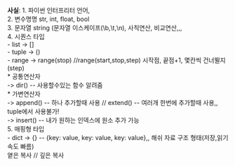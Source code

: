 **사실**: 1. 파이썬 인터프리터 언어,</br>
          2. 변수명명 str, int, float, bool</br>
          3. 문자열 string (문자열 이스케이프(\b,\t,\n), 사칙연산, 비교연산,,,</br>
          4. 시퀀스 타입</br>
                    - list -> []</br>
                    - tuple -> ()</br>
                    - range -> range(stop) //range(start,stop,step) 시작점, 끝점+1, 몇칸씩 건너뛸지(step)</br>
                              * 공통연산자 </br>
                                        -> dir() -- 사용할수있는 함수 알려줌</br>
                              * 가변연산자 </br>
                                        -> append() -- 하나 추가할때 사용 // extend() -- 여러개 한번에 추가할때 사용,, tuple에서 사용불가!</br>
                                        -> insert() -- 내가 원하는 인덱스에 원소 추가 가능</br>
          5. 매핑형 타입 </br>
                    - dict -> {}  -- {key: value, key: value, key: value},, 해쉬 자료 구조 형태(저장,읽기 속도 빠름)</br>
          옅은 복사 // 깊은 복사</br>
          
      
